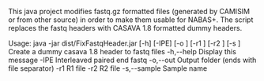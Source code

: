 This java project modifies fastq.gz formatted files (generated by CAMISIM or from other source) in order to make them usable for NABAS+. The script replaces the fastq headers with CASAVA 1.8 formatted dummy headers.

Usage:
java -jar dist/FixFastqHeader.jar [-h] [-IPE] [-o <arg>] [-r1 <arg>]
       [-r2 <arg>] [-s <arg>]
Create a dummy casava 1.8 header to fastq files
 -h,--help           Display this message
 -IPE                Interleaved paired end fastq
 -o,--out <arg>      Output folder (ends with file separator)
 -r1 <arg>           R1 file
 -r2 <arg>           R2 file
 -s,--sample <arg>   Sample name
